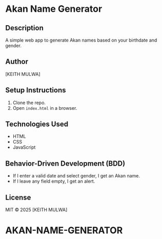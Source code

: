 # Akan Name Generator

## Description
A simple web app to generate Akan names based on your birthdate and gender.

## Author
[KEITH MULWA]

## Setup Instructions
1. Clone the repo.
2. Open `index.html` in a browser.


## Technologies Used
- HTML
- CSS
- JavaScript

## Behavior-Driven Development (BDD)
- If I enter a valid date and select gender, I get an Akan name.
- If I leave any field empty, I get an alert.

## License
MIT © 2025 [KEITH MULWA]
# AKAN-NAME-GENERATOR

